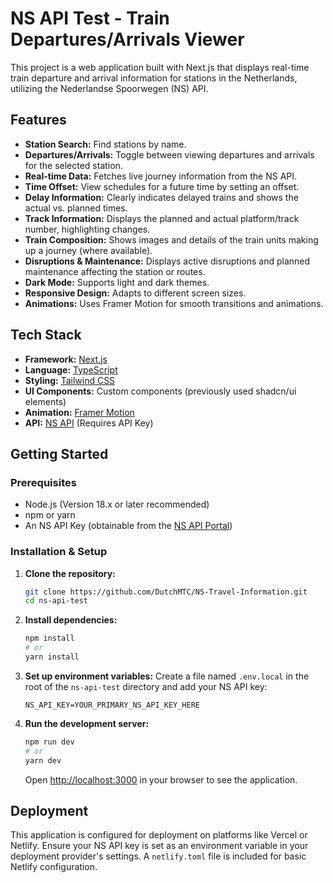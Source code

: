 # NS API Test - Train Departures/Arrivals Viewer

This project is a web application built with Next.js that displays real-time train departure and arrival information for stations in the Netherlands, utilizing the Nederlandse Spoorwegen (NS) API.

## Features

*   **Station Search:** Find stations by name.
*   **Departures/Arrivals:** Toggle between viewing departures and arrivals for the selected station.
*   **Real-time Data:** Fetches live journey information from the NS API.
*   **Time Offset:** View schedules for a future time by setting an offset.
*   **Delay Information:** Clearly indicates delayed trains and shows the actual vs. planned times.
*   **Track Information:** Displays the planned and actual platform/track number, highlighting changes.
*   **Train Composition:** Shows images and details of the train units making up a journey (where available).
*   **Disruptions & Maintenance:** Displays active disruptions and planned maintenance affecting the station or routes.
*   **Dark Mode:** Supports light and dark themes.
*   **Responsive Design:** Adapts to different screen sizes.
*   **Animations:** Uses Framer Motion for smooth transitions and animations.

## Tech Stack

*   **Framework:** [Next.js](https://nextjs.org/)
*   **Language:** [TypeScript](https://www.typescriptlang.org/)
*   **Styling:** [Tailwind CSS](https://tailwindcss.com/)
*   **UI Components:** Custom components (previously used shadcn/ui elements)
*   **Animation:** [Framer Motion](https://www.framer.com/motion/)
*   **API:** [NS API](https://apiportal.ns.nl/) (Requires API Key)

## Getting Started

### Prerequisites

*   Node.js (Version 18.x or later recommended)
*   npm or yarn
*   An NS API Key (obtainable from the [NS API Portal](https://apiportal.ns.nl/))

### Installation & Setup

1.  **Clone the repository:**
    ```bash
    git clone https://github.com/DutchMTC/NS-Travel-Information.git
    cd ns-api-test
    ```

2.  **Install dependencies:**
    ```bash
    npm install
    # or
    yarn install
    ```

3.  **Set up environment variables:**
    Create a file named `.env.local` in the root of the `ns-api-test` directory and add your NS API key:
    ```env
    NS_API_KEY=YOUR_PRIMARY_NS_API_KEY_HERE
    ```

4.  **Run the development server:**
    ```bash
    npm run dev
    # or
    yarn dev
    ```
    Open [http://localhost:3000](http://localhost:3000) in your browser to see the application.

## Deployment

This application is configured for deployment on platforms like Vercel or Netlify. Ensure your NS API key is set as an environment variable in your deployment provider's settings. A `netlify.toml` file is included for basic Netlify configuration.
